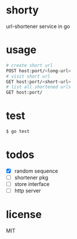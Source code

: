 # shorty
url-shortener service in go

# usage
```bash
# create short url
POST host:port/<long-url>
# visit short url
GET host:port/<short-url>
# list all shortened urls
GET host:port/
```

# test
```bash
$ go test
```

# todos
- [x] random sequence
- [ ] shortener pkg
- [ ] store interface
- [ ] http server

# license
MIT
